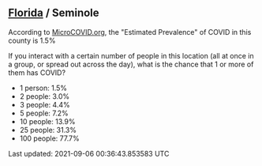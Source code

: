 
## [Florida](/united-states/florida) / Seminole

According to [MicroCOVID.org](http://microcovid.org),
the "Estimated Prevalence" of COVID in this county is 1.5%

If you interact with a certain number of people in this location
(all at once in a group, or spread out across the day), what is the chance that
1 or more of them has COVID?

- 1 person: 1.5%
- 2 people: 3.0%
- 3 people: 4.4%
- 5 people: 7.2%
- 10 people: 13.9%
- 25 people: 31.3%
- 100 people: 77.7%

Last updated: 2021-09-06 00:36:43.853583 UTC

